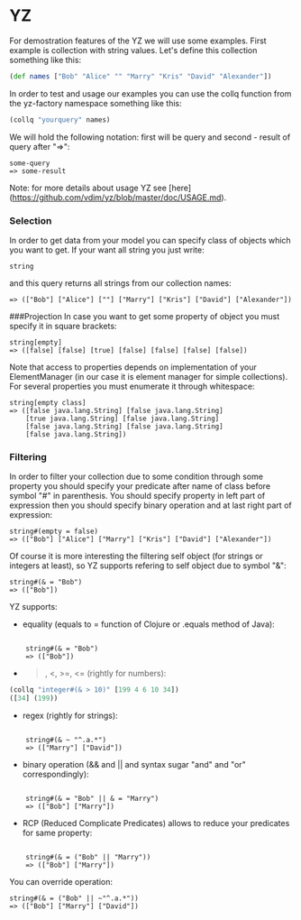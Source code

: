 # YZ
For demostration features of the YZ we will use some examples. First example is
collection with string values. Let's define this collection something like this:

```clojure
(def names ["Bob" "Alice" "" "Marry" "Kris" "David" "Alexander"])
```

In order to test and usage our examples you can use the collq function from the 
yz-factory namespace something like this:

```clojure
(collq "yourquery" names)
```

We will hold the following notation: first will be query and second - result of query after "=>":

    some-query
    => some-result

Note: for more details about usage YZ see [here] (https://github.com/vdim/yz/blob/master/doc/USAGE.md).


### Selection
In order to get data from your model you can specify class of objects which you
want to get. If your want all string you just write: 
    
    string

and this query returns all strings from our collection names:

    => (["Bob"] ["Alice"] [""] ["Marry"] ["Kris"] ["David"] ["Alexander"])

###Projection
In case you want to get some property of object you must specify it in square brackets:

    string[empty]
    => ([false] [false] [true] [false] [false] [false] [false])

Note that access to properties depends on implementation of your ElementManager
(in our case it is element manager for simple collections).
For several properties you must enumerate it through whitespace: 

    string[empty class]
    => ([false java.lang.String] [false java.lang.String] 
        [true java.lang.String] [false java.lang.String] 
        [false java.lang.String] [false java.lang.String] 
        [false java.lang.String])


### Filtering
In order to filter your collection due to some condition through some property 
you should specify your predicate after name of class before symbol "#" in parenthesis. You
should specify property in left part of expression then you should specify binary operation and
at last right part of expression:

    string#(empty = false)
    => (["Bob"] ["Alice"] ["Marry"] ["Kris"] ["David"] ["Alexander"])

Of course it is more interesting the filtering self object (for strings or integers at least), 
so YZ supports refering to self object due to symbol "&":

    string#(& = "Bob")
    => (["Bob"])

YZ supports:

* equality (equals to = function of Clojure or .equals method of Java):
<pre><code>
    string#(& = "Bob")
    => (["Bob"])
</code></pre>

* >, <, >=, <= (rightly for numbers):

```clojure
(collq "integer#(& > 10)" [199 4 6 10 34])
([34] (199))
```

* regex (rightly for strings):
<pre><code>
    string#(& ~ "^.a.*")
    => (["Marry"] ["David"])
</code></pre>

* binary operation (&& and || and syntax sugar "and" and "or" correspondingly):
<pre><code>
    string#(& = "Bob" || & = "Marry")
    => (["Bob"] ["Marry"]) 
</code></pre>

* RCP (Reduced Complicate Predicates) allows to reduce your predicates for
same property:
<pre><code>
    string#(& = ("Bob" || "Marry"))
    => (["Bob"] ["Marry"]) 
</code></pre>

You can override operation:

    string#(& = ("Bob" || ~"^.a.*"))
    => (["Bob"] ["Marry"] ["David"]) 



